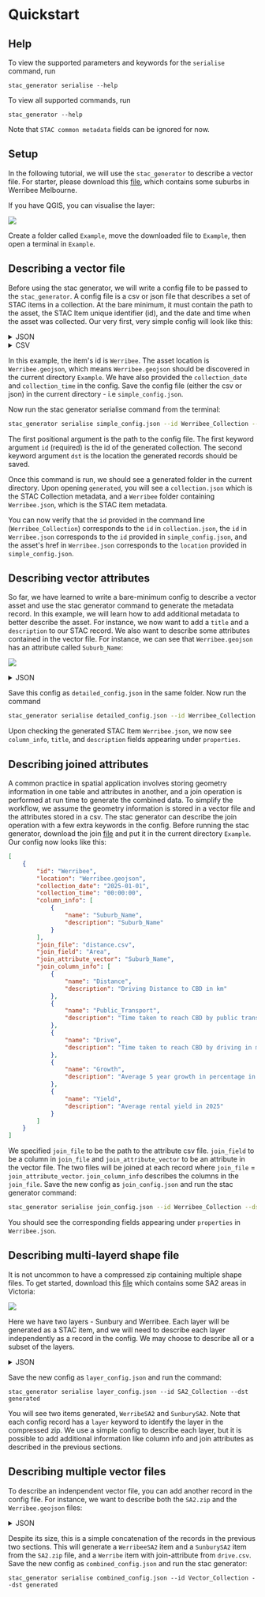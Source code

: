 # Quickstart

## Help 

To view the supported parameters and keywords for the `serialise` command, run 

```
stac_generator serialise --help 
```

To view all supported commands, run

```
stac_generator --help
```

Note that  `STAC common metadata` fields can be ignored for now.

## Setup

In the following tutorial, we will use the `stac_generator` to describe a vector file. For starter, please download this [file](https://object-store.rc.nectar.org.au/v1/AUTH_2b454f47f2654ab58698afd4b4d5eba7/mccn-test-data/documentation/quickstart/Werribee.geojson), which contains some suburbs in Werribee Melbourne. 

If you have QGIS, you can visualise the layer: 

![](images/quick_start_Werribee.png)

Create a folder called `Example`, move the downloaded file to `Example`, then open a terminal in `Example`. 

## Describing a vector file

Before using the stac generator, we will write a config file to be passed to the `stac_generator`. A config file is a csv or json file that describes a set of STAC items in a collection. At the bare minimum, it must contain the path to the asset, the STAC Item unique identifier (id), and the date and time when the asset was collected. Our very first, very simple config will look like this: 

<details>
<summary>JSON</summary>

```json
[
    {
        "id": "Werribee",
        "location": "Werribee.geojson",
        "collection_date": "2025-01-01",
        "collection_time": "00:00:00"
    }
]
```
</details>

<details>
<summary>CSV</summary>

```csv
id,location,collection_date,collection_time
Werribee,Werribee.geojson,2025-01-01,00:00:00
```
</details>

In this example, the item's id is `Werribee`. The asset location is `Werribee.geojson`, which means `Werribee.geojson` should be discovered in the current directory `Example`. We have also provided the `collection_date` and `collection_time` in the config. Save the config file (either the csv or json) in the current directory - i.e `simple_config.json`. 

Now run the stac generator serialise command from the terminal: 

```bash
stac_generator serialise simple_config.json --id Werribee_Collection --dst generated
```

The first positional argument is the path to the config file. The first keyword argument `id` (required) is the id of the generated collection. The second keyword argument `dst` is the location the generated records should be saved. 

Once this command is run, we should see a generated folder in the current directory. Upon opening `generated`, you will see a `collection.json` which is the STAC Collection metadata, and a `Werribee` folder containing `Werribee.json`, which is the STAC item metadata. 

You can now verify that the `id` provided in the command line (`Werribee_Collection`) corresponds to the `id` in `collection.json`, the `id` in `Werribee.json` corresponds to the `id` provided in `simple_config.json`, and the asset's href in `Werribee.json` corresponds to the `location` provided in `simple_config.json`.

## Describing vector attributes 

So far, we have learned to write a bare-minimum config to describe a vector asset and use the stac generator command to generate the metadata record. In this example, we will learn how to add additional metadata to better describe the asset. For instance, we now want to add a `title` and a `description` to our STAC record. We also want to describe some attributes contained in the vector file. For instance, we can see that `Werribee.geojson` has an attribute called `Suburb_Name`: 

![](images/quick_start_Werribee_Attribute.png)

<details>
<summary>JSON</summary>

```json
[
    {
        "id": "Werribee",
        "location": "Werribee.geojson",
        "collection_date": "2025-01-01",
        "collection_time": "00:00:00",
        "title": "Werribee Item",
        "description": "Suburbs near Werribee Melbourne",
        "column_info": [{"name": "Suburb_Name", "description": "suburb name"}]
    }
]
```
</details>

Save this config as `detailed_config.json` in the same folder. Now run the command 

```bash
stac_generator serialise detailed_config.json --id Werribee_Collection --dst generated
```

Upon checking the generated STAC Item `Werribee.json`, we now see `column_info`, `title`, and `description` fields appearing under `properties`.

## Describing joined attributes 

A common practice in spatial application involves storing geometry information in one table and attributes in another, and a join operation is performed at run time to generate the combined data. To simplify the workflow, we assume the geometry information is stored in a vector file and the attributes stored in a csv. The stac generator can describe the join operation with a few extra keywords in the config. Before running the stac generator, download the join [file](https://object-store.rc.nectar.org.au/v1/AUTH_2b454f47f2654ab58698afd4b4d5eba7/mccn-test-data/documentation/quickstart/distance.csv) and put it in the current directory `Example`. Our config now looks like this: 


```json
[
    {
        "id": "Werribee",
        "location": "Werribee.geojson",
        "collection_date": "2025-01-01",
        "collection_time": "00:00:00",
        "column_info": [
            {
                "name": "Suburb_Name",
                "description": "Suburb_Name"
            }
        ],
        "join_file": "distance.csv",
        "join_field": "Area",
        "join_attribute_vector": "Suburb_Name",
        "join_column_info": [
            {
                "name": "Distance",
                "description": "Driving Distance to CBD in km"
            },
            {
                "name": "Public_Transport",
                "description": "Time taken to reach CBD by public transport in minutes"
            },
            {
                "name": "Drive",
                "description": "Time taken to reach CBD by driving in minutes"
            },
            {
                "name": "Growth",
                "description": "Average 5 year growth in percentage in 2025"
            },
            {
                "name": "Yield",
                "description": "Average rental yield in 2025"
            }
        ]
    }
]
```
</details>

We specified `join_file` to be the path to the attribute csv file. `join_field` to be a column in `join_file` and `join_attribute_vector` to be an attribute in the vector file. The two files will be joined at each record where `join_file` = `join_attribute_vector`. `join_column_info` describes the columns in the `join_file`. Save the new config as `join_config.json` and run the stac generator command: 

```bash
stac_generator serialise join_config.json --id Werribee_Collection --dst generated
```

You should see the corresponding fields appearing under `properties` in `Werribee.json`. 


## Describing multi-layerd shape file 

It is not uncommon to have a compressed zip containing multiple shape files. To get started, download this [file](https://object-store.rc.nectar.org.au/v1/AUTH_2b454f47f2654ab58698afd4b4d5eba7/mccn-test-data/documentation/quickstart/SA2.zip) which contains some SA2 areas in Victoria: 

![](images/quick_start_SA2.png)

Here we have two layers - Sunbury and Werribee. Each layer will be generated as a STAC item, and we will need to describe each layer independently as a record in the config. We may choose to describe all or a subset of the layers. 

<details>
<summary>JSON</summary>

```json
[
    {
        "id": "WerribeeSA2",
        "location": "SA2.zip",
        "collection_date": "2025-01-01",
        "collection_time": "00:00:00",
        "layer": "Werribee"
    },
    {
        "id": "SunburySA2",
        "location": "SA2.zip",
        "collection_date": "2025-01-01",
        "collection_time": "00:00:00",
        "layer": "Sunbury"
    },
]
```
</details>

Save the new config as `layer_config.json` and run the command: 

```
stac_generator serialise layer_config.json --id SA2_Collection --dst generated
```

You will see two items generated, `WerribeSA2` and `SunburySA2`. Note that each config record has a `layer` keyword to identify the layer in the compressed zip. We use a simple config to describe each layer, but it is possible to add additional information like column info and join attributes as described in the previous sections. 

## Describing multiple vector files 

To describe an indenpendent vector file, you can add another record in the config file. For instance, we want to describe both the `SA2.zip` and the `Werribee.geojson` files: 

<details>
<summary>JSON</summary>

```json
[
    {
        "id": "WerribeeSA2",
        "location": "SA2.zip",
        "collection_date": "2025-01-01",
        "collection_time": "00:00:00",
        "layer": "Werribee"
    },
    {
        "id": "SunburySA2",
        "location": "SA2.zip",
        "collection_date": "2025-01-01",
        "collection_time": "00:00:00",
        "layer": "Sunbury"
    },
        {
        "id": "Werribee",
        "location": "Werribee.geojson",
        "collection_date": "2025-01-01",
        "collection_time": "00:00:00",
        "column_info": [
            {
                "name": "Suburb_Name",
                "description": "Suburb_Name"
            }
        ],
        "join_file": "distance.csv",
        "join_field": "Area",
        "join_attribute_vector": "Suburb_Name",
        "join_column_info": [
            {
                "name": "Distance",
                "description": "Driving Distance to CBD in km"
            },
            {
                "name": "Public_Transport",
                "description": "Time taken to reach CBD by public transport in minutes"
            },
            {
                "name": "Drive",
                "description": "Time taken to reach CBD by driving in minutes"
            },
            {
                "name": "Growth",
                "description": "Average 5 year growth in percentage in 2025"
            },
            {
                "name": "Yield",
                "description": "Average rental yield in 2025"
            }
        ]
    }
]
```
</details>

Despite its size, this is a simple concatenation of the records in the previous two sections. This will generate a `WerribeeSA2` item and a `SunburySA2` item from the `SA2.zip` file, and a `Werribe` item with join-attribute from `drive.csv`. Save the new config as `combined_config.json` and run the stac generator: 

```
stac_generator serialise combined_config.json --id Vector_Collection --dst generated
```